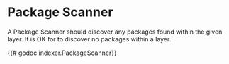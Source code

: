 # Package Scanner
A Package Scanner should discover any packages found within the given layer.
It is OK for to discover no packages within a layer.

{{# godoc indexer.PackageScanner}}
